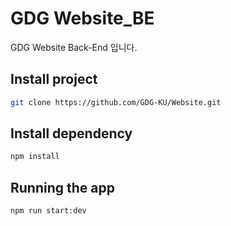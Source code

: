 # GDG Website_BE
GDG Website Back-End 입니다.

## Install project
```bash
git clone https://github.com/GDG-KU/Website.git
```

## Install dependency
```bash
npm install
```

## Running the app
```bash
npm run start:dev
```